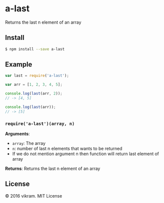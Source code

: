 # a-last
Returns the last n element of an array

## Install

```sh
$ npm install --save a-last
```

## Example

```js
var last = require('a-last');

var arr = [1, 2, 3, 4, 5];

console.log(last(arr, 2));
// -> [4, 5]

console.log(last(arr));
// -> [5]
```

### `require('a-last')(array, n)`

**Arguments**:
- `array`: The array
- `n`: number of last n elements that wants to be returned
- If we do not mention argument n then function will return last element of array

**Returns**: Returns the last n element of an array

## License

&copy; 2016 vikram. MIT License

